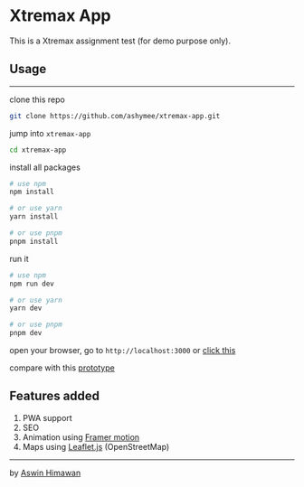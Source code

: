 # Xtremax App

This is a Xtremax assignment test (for demo purpose only).

## Usage

---

clone this repo

```bash
git clone https://github.com/ashymee/xtremax-app.git
```

jump into `xtremax-app`

```bash
cd xtremax-app
```

install all packages

```bash
# use npm
npm install

# or use yarn
yarn install

# or use pnpm
pnpm install
```

run it

```bash
# use npm
npm run dev

# or use yarn
yarn dev

# or use pnpm
pnpm dev
```

open your browser, go to `http://localhost:3000` or
[click this](http://localhost:3000)

compare with this
[prototype](https://marvelapp.com/prototype/1620fji/screen/14901301)

## Features added

1. PWA support
2. SEO
3. Animation using [Framer motion](https://www.framer.com/motion/)
4. Maps using [Leaflet.js](https://leafletjs.com/) (OpenStreetMap)

---

by [Aswin Himawan](https://devstreetlab.my.id)
